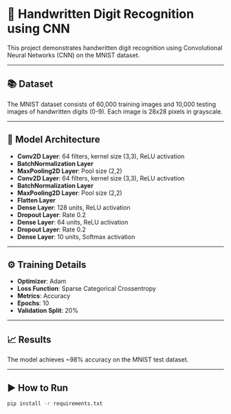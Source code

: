 # 🧠 Handwritten Digit Recognition using CNN

This project demonstrates handwritten digit recognition using Convolutional Neural Networks (CNN) on the MNIST dataset.

---

## 📚 Dataset

The MNIST dataset consists of 60,000 training images and 10,000 testing images of handwritten digits (0-9). Each image is 28x28 pixels in grayscale.

---

## 🧩 Model Architecture

- **Conv2D Layer**: 64 filters, kernel size (3,3), ReLU activation
- **BatchNormalization Layer**
- **MaxPooling2D Layer**: Pool size (2,2)
- **Conv2D Layer**: 64 filters, kernel size (3,3), ReLU activation
- **BatchNormalization Layer**
- **MaxPooling2D Layer**: Pool size (2,2)
- **Flatten Layer**
- **Dense Layer**: 128 units, ReLU activation
- **Dropout Layer**: Rate 0.2
- **Dense Layer**: 64 units, ReLU activation
- **Dropout Layer**: Rate 0.2
- **Dense Layer**: 10 units, Softmax activation

---

## ⚙️ Training Details

- **Optimizer**: Adam
- **Loss Function**: Sparse Categorical Crossentropy
- **Metrics**: Accuracy
- **Epochs**: 10
- **Validation Split**: 20%

---

## 📈 Results

The model achieves ~98% accuracy on the MNIST test dataset.

---

## ▶️ How to Run

```bash
pip install -r requirements.txt
